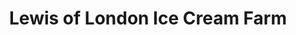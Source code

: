 ---
title: "Lewis of London Ice Cream Farm"
url: /barnet/lewis-of-london-ice-cream-farm/
shop: Eisprodukte
---
